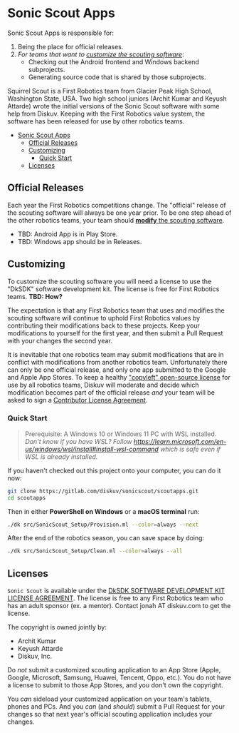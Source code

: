 # Sonic Scout Apps

Sonic Scout Apps is responsible for:

1. Being the place for official releases.
2. *For teams that want to [customize the scouting software](#customizing)*:
   - Checking out the Android frontend and Windows backend subprojects.
   - Generating source code that is shared by those subprojects.

Squirrel Scout is a First Robotics team from Glacier Peak High School, Washington State, USA. Two high school juniors (Archit Kumar and Keyush Attarde) wrote the initial versions of the Sonic Scout software with some help from Diskuv. Keeping with the First Robotics value system, the software has been released for use by other robotics teams.

- [Sonic Scout Apps](#sonic-scout-apps)
  - [Official Releases](#official-releases)
  - [Customizing](#customizing)
    - [Quick Start](#quick-start)
  - [Licenses](#licenses)

## Official Releases

Each year the First Robotics competitions change. The "official" release of the scouting software will always be one year prior. To be one step ahead of the other robotics teams, your team should [**modify** the scouting software](#customizing).

- TBD: Android App is in Play Store.
- TBD: Windows app should be in Releases.

## Customizing

To customize the scouting software you will need a license to use the "DkSDK" software development kit. The license is free for First Robotics teams. **TBD: How?**

The expectation is that any First Robotics team that uses and modifies the scouting software will continue to uphold First Robotics values by contributing their modifications back to these projects. Keep your modifications to yourself for the first year, and then submit a Pull Request with your changes the second year.

It is inevitable that one robotics team may submit modifications that are in conflict with modifications from another robotics team. Unfortunately there can only be one official release, and only one app submitted to the Google and Apple App Stores. To keep a healthy ["copyleft" open-source license](#licenses) for use by all robotics teams, Diskuv will moderate and decide which modification becomes part of the official release *and* your team will be asked to sign a [Contributor License Agreement](https://www.apache.org/licenses/contributor-agreements.html).

### Quick Start

> Prerequisite: A Windows 10 or Windows 11 PC with WSL installed. *Don't know if you have WSL? Follow <https://learn.microsoft.com/en-us/windows/wsl/install#install-wsl-command> which is safe even if WSL is already installed.*

If you haven't checked out this project onto your computer, you can do it now:

```sh
git clone https://gitlab.com/diskuv/sonicscout/scoutapps.git
cd scoutapps
```

Then in either **PowerShell on Windows** or a **macOS terminal** run:

```sh
./dk src/SonicScout_Setup/Provision.ml --color=always --next
```

After the end of the robotics season, you can save space by doing:

```sh
./dk src/SonicScout_Setup/Clean.ml --color=always --all
```

## Licenses

`Sonic Scout` is available under the [DkSDK SOFTWARE DEVELOPMENT KIT LICENSE AGREEMENT](./LICENSE-DKSDK).
The license is free to any First Robotics team who has an adult sponsor (ex. a mentor).
Contact jonah AT diskuv.com to get the license.

The copyright is owned jointly by:

- Archit Kumar
- Keyush Attarde
- Diskuv, Inc.

Do *not* submit a customized scouting application to an App Store (Apple, Google, Microsoft, Samsung, Huawei, Tencent, Oppo, etc.). You do not have a license to submit to those App Stores, and you don't own the copyright.

You *can* sideload your customized application on your team's tablets, phones and PCs. And you *can* (and *should*) submit a Pull Request for your changes so that next year's official scouting application includes your changes.
